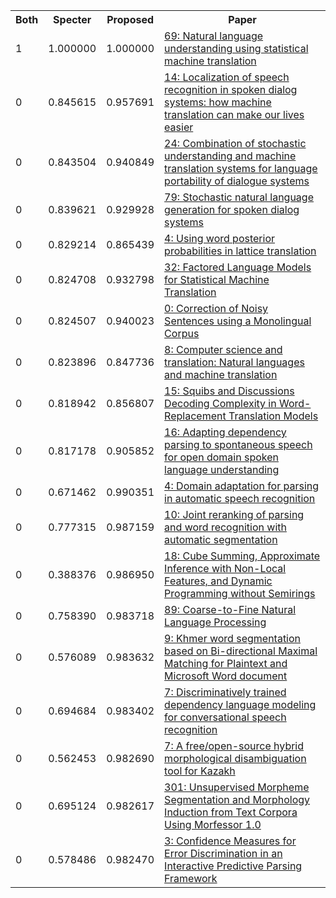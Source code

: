 <html><table><tr>
<th>Both</th>
<th>Specter</th>
<th>Proposed</th>
<th>Paper</th>
</tr>
<tr>
<td>1</td>
<td>1.000000</td>
<td>1.000000</td>
<td><a href="https://www.semanticscholar.org/paper/5c8c1e32f59e0bc4a3303647eecf9a1147c87118">69: Natural language understanding using statistical machine translation</a></td>
</tr>
<tr>
<td>0</td>
<td>0.845615</td>
<td>0.957691</td>
<td><a href="https://www.semanticscholar.org/paper/39090ded87e303c47961570e0e1b62020304d312">14: Localization of speech recognition in spoken dialog systems: how machine translation can make our lives easier</a></td>
</tr>
<tr>
<td>0</td>
<td>0.843504</td>
<td>0.940849</td>
<td><a href="https://www.semanticscholar.org/paper/c3903cd41b0ce6550d943362a4fe6644b0467e96">24: Combination of stochastic understanding and machine translation systems for language portability of dialogue systems</a></td>
</tr>
<tr>
<td>0</td>
<td>0.839621</td>
<td>0.929928</td>
<td><a href="https://www.semanticscholar.org/paper/ac2ce4ec31257f90e1faf31b28548804cd61253f">79: Stochastic natural language generation for spoken dialog systems</a></td>
</tr>
<tr>
<td>0</td>
<td>0.829214</td>
<td>0.865439</td>
<td><a href="https://www.semanticscholar.org/paper/6995c107644250cfe3adbaebf0f0ab147b913b59">4: Using word posterior probabilities in lattice translation</a></td>
</tr>
<tr>
<td>0</td>
<td>0.824708</td>
<td>0.932798</td>
<td><a href="https://www.semanticscholar.org/paper/d7b2656177ed5a35ee1d1dc7f1fa57da54ed14d6">32: Factored Language Models for Statistical Machine Translation</a></td>
</tr>
<tr>
<td>0</td>
<td>0.824507</td>
<td>0.940023</td>
<td><a href="https://www.semanticscholar.org/paper/1be7fd1a0b0c782520dcad2eb4e51c1b66511dc3">0: Correction of Noisy Sentences using a Monolingual Corpus</a></td>
</tr>
<tr>
<td>0</td>
<td>0.823896</td>
<td>0.847736</td>
<td><a href="https://www.semanticscholar.org/paper/24fa15466561085cc22a2f9150bfc7b72b531eef">8: Computer science and translation: Natural languages and machine translation</a></td>
</tr>
<tr>
<td>0</td>
<td>0.818942</td>
<td>0.856807</td>
<td><a href="https://www.semanticscholar.org/paper/8e864c9bed012ff96bedb8ae3e52a2171dfe492d">15: Squibs and Discussions Decoding Complexity in Word-Replacement Translation Models</a></td>
</tr>
<tr>
<td>0</td>
<td>0.817178</td>
<td>0.905852</td>
<td><a href="https://www.semanticscholar.org/paper/fa9dbabffafff6766dc1aba9001df9e277a1eaa3">16: Adapting dependency parsing to spontaneous speech for open domain spoken language understanding</a></td>
</tr>
<tr>
<td>0</td>
<td>0.671462</td>
<td>0.990351</td>
<td><a href="https://www.semanticscholar.org/paper/8ec5e209f5ede56f6951ad485a8780748f222246">4: Domain adaptation for parsing in automatic speech recognition</a></td>
</tr>
<tr>
<td>0</td>
<td>0.777315</td>
<td>0.987159</td>
<td><a href="https://www.semanticscholar.org/paper/fd44b215b7d31ba9b919fde0f384229ad897c2b0">10: Joint reranking of parsing and word recognition with automatic segmentation</a></td>
</tr>
<tr>
<td>0</td>
<td>0.388376</td>
<td>0.986950</td>
<td><a href="https://www.semanticscholar.org/paper/f3a0ec6af25ccac36aee128be18329e8c4fa3add">18: Cube Summing, Approximate Inference with Non-Local Features, and Dynamic Programming without Semirings</a></td>
</tr>
<tr>
<td>0</td>
<td>0.758390</td>
<td>0.983718</td>
<td><a href="https://www.semanticscholar.org/paper/cbc8488784ee77d5a9921580788cb53f995aaaeb">89: Coarse-to-Fine Natural Language Processing</a></td>
</tr>
<tr>
<td>0</td>
<td>0.576089</td>
<td>0.983632</td>
<td><a href="https://www.semanticscholar.org/paper/75dfc964313f5db0b2287fb224563d0cca872112">9: Khmer word segmentation based on Bi-directional Maximal Matching for Plaintext and Microsoft Word document</a></td>
</tr>
<tr>
<td>0</td>
<td>0.694684</td>
<td>0.983402</td>
<td><a href="https://www.semanticscholar.org/paper/152513b6619a9e4e5b4c2bec999cf40df60189b7">7: Discriminatively trained dependency language modeling for conversational speech recognition</a></td>
</tr>
<tr>
<td>0</td>
<td>0.562453</td>
<td>0.982690</td>
<td><a href="https://www.semanticscholar.org/paper/a1c9a6bd5ea21d722422076895373b7837d54819">7: A free/open-source hybrid morphological disambiguation tool for Kazakh</a></td>
</tr>
<tr>
<td>0</td>
<td>0.695124</td>
<td>0.982617</td>
<td><a href="https://www.semanticscholar.org/paper/2d6a97f83bb8207ea9d88118618ed3ab52054a88">301: Unsupervised Morpheme Segmentation and Morphology Induction from Text Corpora Using Morfessor 1.0</a></td>
</tr>
<tr>
<td>0</td>
<td>0.578486</td>
<td>0.982470</td>
<td><a href="https://www.semanticscholar.org/paper/7ac6624aac2fbb0a29c3ff700a452054c6bcde85">3: Confidence Measures for Error Discrimination in an Interactive Predictive Parsing Framework</a></td>
</tr>
</table></html>
